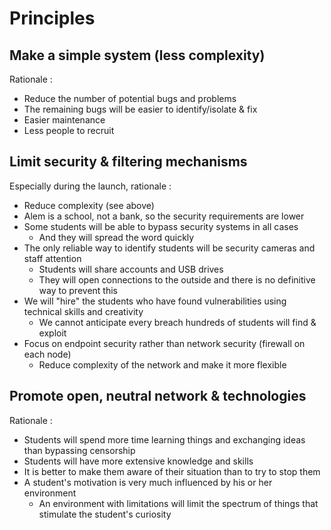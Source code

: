# Principles

## Make a simple system (less complexity)

Rationale :

-   Reduce the number of potential bugs and problems
-   The remaining bugs will be easier to identify/isolate & fix
-   Easier maintenance
-   Less people to recruit

## Limit security & filtering mechanisms

Especially during the launch, rationale :

-   Reduce complexity (see above)
-   Alem is a school, not a bank, so the security requirements are lower
-   Some students will be able to bypass security systems in all cases
    -   And they will spread the word quickly
-   The only reliable way to identify students will be security cameras and staff attention
    -   Students will share accounts and USB drives
    -   They will open connections to the outside and there is no definitive way to prevent this
-   We will "hire" the students who have found vulnerabilities using technical skills and creativity
    -   We cannot anticipate every breach hundreds of students will find & exploit
-   Focus on endpoint security rather than network security (firewall on each node)
    -   Reduce complexity of the network and make it more flexible

## Promote open, neutral network & technologies

Rationale :

-   Students will spend more time learning things and exchanging ideas than bypassing censorship
-   Students will have more extensive knowledge and skills
-   It is better to make them aware of their situation than to try to stop them
-   A student's motivation is very much influenced by his or her environment
    -   An environment with limitations will limit the spectrum of things that stimulate the student's curiosity
